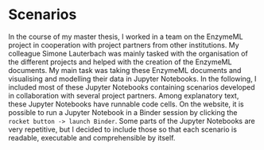 <div style="page-break-after:always;"></div>

# Scenarios

In the course of my master thesis, I worked in a team on the EnzymeML project in cooperation with project partners from other institutions. My colleague Simone Lauterbach was mainly tasked with the organisation of the different projects and helped with the creation of the EnzymeML documents. My main task was taking these EnzymeML documents and visualising and modelling their data in Jupyter Notebooks. In the following, I included most of these Jupyter Notebooks containing scenarios developed in collaboration with several project partners. Among explanatory text, these Jupyter Notebooks have runnable code cells. On the website, it is possible to run a Jupyter Notebook in a Binder session by clicking the `rocket button -> launch Binder`. Some parts of the Jupyter Notebooks are very repetitive, but I decided to include those so that each scenario is readable, executable and comprehensible by itself.
